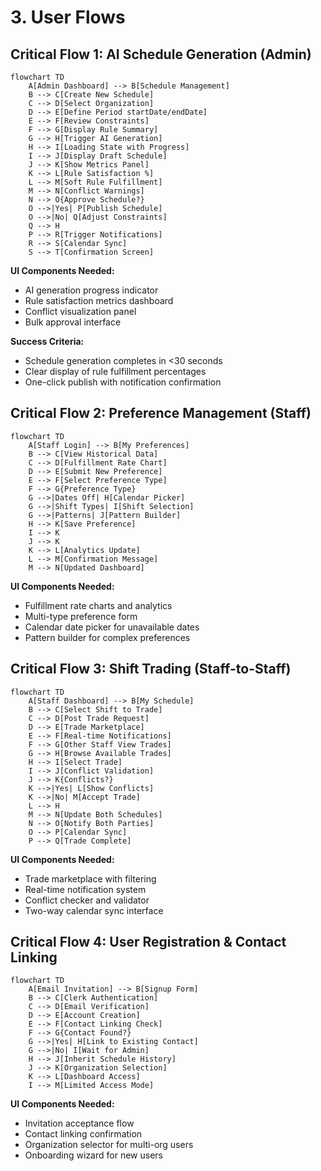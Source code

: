 # 3. User Flows

## Critical Flow 1: AI Schedule Generation (Admin)
```mermaid
flowchart TD
    A[Admin Dashboard] --> B[Schedule Management]
    B --> C[Create New Schedule]
    C --> D[Select Organization]
    D --> E[Define Period startDate/endDate]
    E --> F[Review Constraints]
    F --> G[Display Rule Summary]
    G --> H[Trigger AI Generation]
    H --> I[Loading State with Progress]
    I --> J[Display Draft Schedule]
    J --> K[Show Metrics Panel]
    K --> L[Rule Satisfaction %]
    L --> M[Soft Rule Fulfillment]
    M --> N[Conflict Warnings]
    N --> O{Approve Schedule?}
    O -->|Yes| P[Publish Schedule]
    O -->|No| Q[Adjust Constraints]
    Q --> H
    P --> R[Trigger Notifications]
    R --> S[Calendar Sync]
    S --> T[Confirmation Screen]
```

**UI Components Needed:**
- AI generation progress indicator
- Rule satisfaction metrics dashboard
- Conflict visualization panel
- Bulk approval interface

**Success Criteria:**
- Schedule generation completes in <30 seconds
- Clear display of rule fulfillment percentages
- One-click publish with notification confirmation

## Critical Flow 2: Preference Management (Staff)
```mermaid
flowchart TD
    A[Staff Login] --> B[My Preferences]
    B --> C[View Historical Data]
    C --> D[Fulfillment Rate Chart]
    D --> E[Submit New Preference]
    E --> F[Select Preference Type]
    F --> G{Preference Type}
    G -->|Dates Off| H[Calendar Picker]
    G -->|Shift Types| I[Shift Selection]
    G -->|Patterns| J[Pattern Builder]
    H --> K[Save Preference]
    I --> K
    J --> K
    K --> L[Analytics Update]
    L --> M[Confirmation Message]
    M --> N[Updated Dashboard]
```

**UI Components Needed:**
- Fulfillment rate charts and analytics
- Multi-type preference form
- Calendar date picker for unavailable dates
- Pattern builder for complex preferences

## Critical Flow 3: Shift Trading (Staff-to-Staff)
```mermaid
flowchart TD
    A[Staff Dashboard] --> B[My Schedule]
    B --> C[Select Shift to Trade]
    C --> D[Post Trade Request]
    D --> E[Trade Marketplace]
    E --> F[Real-time Notifications]
    F --> G[Other Staff View Trades]
    G --> H[Browse Available Trades]
    H --> I[Select Trade]
    I --> J[Conflict Validation]
    J --> K{Conflicts?}
    K -->|Yes| L[Show Conflicts]
    K -->|No| M[Accept Trade]
    L --> H
    M --> N[Update Both Schedules]
    N --> O[Notify Both Parties]
    O --> P[Calendar Sync]
    P --> Q[Trade Complete]
```

**UI Components Needed:**
- Trade marketplace with filtering
- Real-time notification system
- Conflict checker and validator
- Two-way calendar sync interface

## Critical Flow 4: User Registration & Contact Linking
```mermaid
flowchart TD
    A[Email Invitation] --> B[Signup Form]
    B --> C[Clerk Authentication]
    C --> D[Email Verification]
    D --> E[Account Creation]
    E --> F[Contact Linking Check]
    F --> G{Contact Found?}
    G -->|Yes| H[Link to Existing Contact]
    G -->|No| I[Wait for Admin]
    H --> J[Inherit Schedule History]
    J --> K[Organization Selection]
    K --> L[Dashboard Access]
    I --> M[Limited Access Mode]
```

**UI Components Needed:**
- Invitation acceptance flow
- Contact linking confirmation
- Organization selector for multi-org users
- Onboarding wizard for new users
